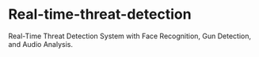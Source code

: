 # Real-time-threat-detection
Real-Time Threat Detection System with Face Recognition, Gun Detection, and Audio Analysis.
